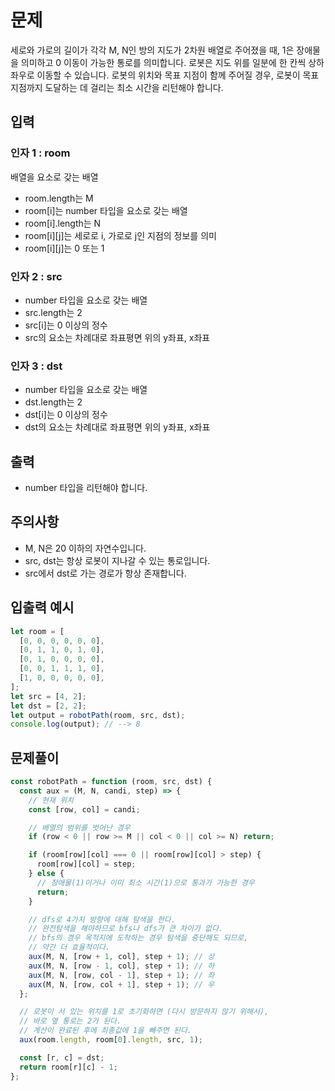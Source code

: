 # 문제
세로와 가로의 길이가 각각 M, N인 방의 지도가 2차원 배열로 주어졌을 때, 1은 장애물을 의미하고 0 이동이 가능한 통로를 의미합니다. 로봇은 지도 위를 일분에 한 칸씩 상하좌우로 이동할 수 있습니다. 로봇의 위치와 목표 지점이 함께 주어질 경우, 로봇이 목표 지점까지 도달하는 데 걸리는 최소 시간을 리턴해야 합니다.

## 입력
### 인자 1 : room
배열을 요소로 갖는 배열
* room.length는 M
* room[i]는 number 타입을 요소로 갖는 배열
* room[i].length는 N
* room[i][j]는 세로로 i, 가로로 j인 지점의 정보를 의미
* room[i][j]는 0 또는 1
 
### 인자 2 : src
* number 타입을 요소로 갖는 배열
* src.length는 2
* src[i]는 0 이상의 정수
* src의 요소는 차례대로 좌표평면 위의 y좌표, x좌표

### 인자 3 : dst
* number 타입을 요소로 갖는 배열
* dst.length는 2
* dst[i]는 0 이상의 정수
* dst의 요소는 차례대로 좌표평면 위의 y좌표, x좌표

## 출력
* number 타입을 리턴해야 합니다.

## 주의사항
* M, N은 20 이하의 자연수입니다.
* src, dst는 항상 로봇이 지나갈 수 있는 통로입니다.
* src에서 dst로 가는 경로가 항상 존재합니다.

## 입출력 예시
```javascript
let room = [
  [0, 0, 0, 0, 0, 0],
  [0, 1, 1, 0, 1, 0],
  [0, 1, 0, 0, 0, 0],
  [0, 0, 1, 1, 1, 0],
  [1, 0, 0, 0, 0, 0],
];
let src = [4, 2];
let dst = [2, 2];
let output = robotPath(room, src, dst);
console.log(output); // --> 8
```

## 문제풀이
```javascript
const robotPath = function (room, src, dst) {
  const aux = (M, N, candi, step) => {
    // 현재 위치
    const [row, col] = candi;

    // 배열의 범위를 벗어난 경우
    if (row < 0 || row >= M || col < 0 || col >= N) return;

    if (room[row][col] === 0 || room[row][col] > step) {
      room[row][col] = step;
    } else {
      // 장애물(1)이거나 이미 최소 시간(1)으로 통과가 가능한 경우
      return;
    }

    // dfs로 4가지 방향에 대해 탐색을 한다.
    // 완전탐색을 해야하므로 bfs나 dfs가 큰 차이가 없다.
    // bfs의 경우 목적지에 도착하는 경우 탐색을 중단해도 되므로,
    // 약간 더 효율적이다.
    aux(M, N, [row + 1, col], step + 1); // 상
    aux(M, N, [row - 1, col], step + 1); // 하
    aux(M, N, [row, col - 1], step + 1); // 좌
    aux(M, N, [row, col + 1], step + 1); // 우
  };

  // 로봇이 서 있는 위치를 1로 초기화하면 (다시 방문하지 않기 위해서),
  // 바로 옆 통로는 2가 된다.
  // 계산이 완료된 후에 최종값에 1을 빼주면 된다.
  aux(room.length, room[0].length, src, 1);

  const [r, c] = dst;
  return room[r][c] - 1;
};
```
